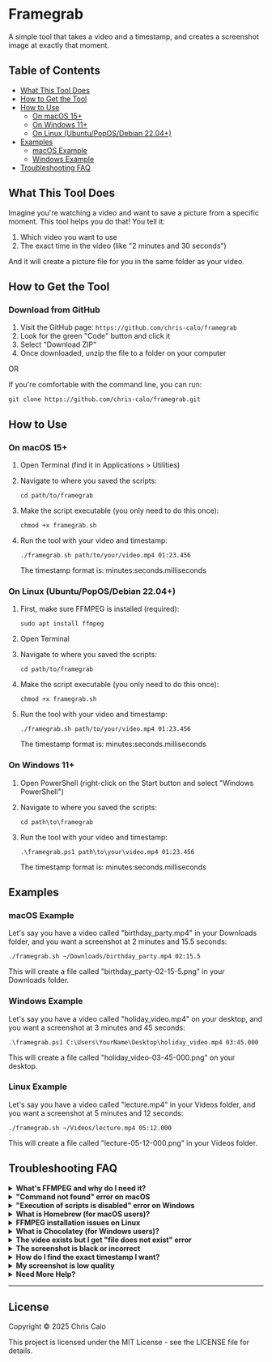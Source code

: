 # Framegrab

A simple tool that takes a video and a timestamp, and creates a screenshot image at exactly that moment.

## Table of Contents

- [What This Tool Does](#what-this-tool-does)
- [How to Get the Tool](#how-to-get-the-tool)
- [How to Use](#how-to-use)
  - [On macOS 15+](#on-macos-15)
  - [On Windows 11+](#on-windows-11)
  - [On Linux (Ubuntu/PopOS/Debian 22.04+)](#on-linux-popos-2204)
- [Examples](#examples)
  - [macOS Example](#macos-example)
  - [Windows Example](#windows-example)
- [Troubleshooting FAQ](#troubleshooting-faq)

## What This Tool Does

Imagine you're watching a video and want to save a picture from a specific moment. This tool helps you do that! You tell it:
1. Which video you want to use
2. The exact time in the video (like "2 minutes and 30 seconds")

And it will create a picture file for you in the same folder as your video.

## How to Get the Tool

### Download from GitHub

1. Visit the GitHub page: `https://github.com/chris-calo/framegrab`
2. Look for the green "Code" button and click it
3. Select "Download ZIP"
4. Once downloaded, unzip the file to a folder on your computer

OR

If you're comfortable with the command line, you can run:
```
git clone https://github.com/chris-calo/framegrab.git
```

## How to Use

### On macOS 15+

1. Open Terminal (find it in Applications > Utilities)
2. Navigate to where you saved the scripts:
   ```
   cd path/to/framegrab
   ```
3. Make the script executable (you only need to do this once):
   ```
   chmod +x framegrab.sh
   ```
4. Run the tool with your video and timestamp:
   ```
   ./framegrab.sh path/to/your/video.mp4 01:23.456
   ```
   
   The timestamp format is: minutes:seconds.milliseconds

### On Linux (Ubuntu/PopOS/Debian 22.04+)

1. First, make sure FFMPEG is installed (required):
   ```
   sudo apt install ffmpeg
   ```

2. Open Terminal
3. Navigate to where you saved the scripts:
   ```
   cd path/to/framegrab
   ```
4. Make the script executable (you only need to do this once):
   ```
   chmod +x framegrab.sh
   ```
5. Run the tool with your video and timestamp:
   ```
   ./framegrab.sh path/to/your/video.mp4 01:23.456
   ```
   
   The timestamp format is: minutes:seconds.milliseconds

### On Windows 11+

1. Open PowerShell (right-click on the Start button and select "Windows PowerShell")
2. Navigate to where you saved the scripts:
   ```
   cd path\to\framegrab
   ```
3. Run the tool with your video and timestamp:
   ```
   .\framegrab.ps1 path\to\your\video.mp4 01:23.456
   ```
   
   The timestamp format is: minutes:seconds.milliseconds

## Examples

### macOS Example

Let's say you have a video called "birthday_party.mp4" in your Downloads folder, and you want a screenshot at 2 minutes and 15.5 seconds:

```
./framegrab.sh ~/Downloads/birthday_party.mp4 02:15.5
```

This will create a file called "birthday_party-02-15-5.png" in your Downloads folder.

### Windows Example

Let's say you have a video called "holiday_video.mp4" on your desktop, and you want a screenshot at 3 minutes and 45 seconds:

```
.\framegrab.ps1 C:\Users\YourName\Desktop\holiday_video.mp4 03:45.000
```

This will create a file called "holiday_video-03-45-000.png" on your desktop.

### Linux Example

Let's say you have a video called "lecture.mp4" in your Videos folder, and you want a screenshot at 5 minutes and 12 seconds:

```
./framegrab.sh ~/Videos/lecture.mp4 05:12.000
```

This will create a file called "lecture-05-12-000.png" in your Videos folder.

## Troubleshooting FAQ

<details>
<summary><b>What's FFMPEG and why do I need it?</b></summary>

FFMPEG is a free tool that helps work with videos. Our script uses it to extract images from your videos. Don't worry, the script will help you install it if you don't have it.
</details>

<details>
<summary><b>"Command not found" error on macOS</b></summary>

If you see an error like "command not found," try these steps:

1. Make sure you're in the right folder where the script is saved
2. Check that you've made the script executable with: `chmod +x framegrab.sh`
</details>

<details>
<summary><b>"Execution of scripts is disabled" error on Windows</b></summary>

If Windows doesn't let you run the script, you might need to change the execution policy:

1. Open PowerShell as Administrator (right-click, "Run as Administrator")
2. Run this command:
   ```
   Set-ExecutionPolicy RemoteSigned -Scope CurrentUser
   ```
3. Try running the script again
</details>

<details>
<summary><b>What is Homebrew (for macOS users)?</b></summary>

Homebrew is like an app store for your Mac's Terminal. It helps install useful tools like FFMPEG. 

**Important**: Homebrew requires Xcode (or Xcode Command Line Tools) to be installed. If you don't have it:

1. Install Xcode Command Line Tools by opening Terminal and running:
   ```
   xcode-select --install
   ```
2. Follow the on-screen instructions to complete the installation

Then, to install Homebrew:

1. Open Terminal
2. Paste and run this command:
   ```
   /bin/bash -c "$(curl -fsSL https://raw.githubusercontent.com/Homebrew/install/HEAD/install.sh)"
   ```
3. Follow the instructions on screen
</details>

<details>
<summary><b>FFMPEG installation issues on Linux</b></summary>

If you have trouble installing FFMPEG on your Linux system:

1. Make sure your package lists are up-to-date:
   ```
   sudo apt update
   ```

2. Then try installing FFMPEG again:
   ```
   sudo apt install ffmpeg
   ```

If you're still having issues, it might be due to repository configuration. On Ubuntu/PopOS or other Debian-based systems, FFMPEG should be available in the standard repositories.
</details>

<details>
<summary><b>What is Chocolatey (for Windows users)?</b></summary>

Chocolatey is like an app store for your Windows command line. It helps install useful tools like FFMPEG. If our script suggests installing it, you can:

1. Open PowerShell as Administrator (right-click, "Run as Administrator")
2. Paste and run this command:
   ```
   Set-ExecutionPolicy Bypass -Scope Process -Force; [System.Net.ServicePointManager]::SecurityProtocol = [System.Net.ServicePointManager]::SecurityProtocol -bor 3072; iex ((New-Object System.Net.WebClient).DownloadString('https://community.chocolatey.org/install.ps1'))
   ```
3. Once installed, restart PowerShell before using our tool
</details>

<details>
<summary><b>The video exists but I get "file does not exist" error</b></summary>

Make sure you're using the correct path to your video. For example:

- On macOS: Use `~/Documents/myvideo.mp4` for files in your Documents folder
- On Windows: Use full paths like `C:\Users\YourName\Videos\myvideo.mp4`
- On Linux: Use `~/Videos/myvideo.mp4` for files in your Videos folder

If your path has spaces, put it in quotes:
- macOS: `./framegrab.sh "~/My Videos/birthday party.mp4" 01:23.456`
- Windows: `.\framegrab.ps1 "C:\Users\YourName\My Videos\birthday party.mp4" 01:23.456`
- Linux: `./framegrab.sh "~/My Videos/birthday party.mp4" 01:23.456`
</details>

<details>
<summary><b>The screenshot is black or incorrect</b></summary>

This could happen if:
1. The timestamp is beyond the length of the video
2. The video format is unusual or corrupted

Try a different timestamp or check if the video plays correctly in a media player.
</details>

<details>
<summary><b>How do I find the exact timestamp I want?</b></summary>

1. Play your video in VLC media player or similar
2. Pause at the exact frame you want
3. Note the time displayed (usually at the bottom of the player)
4. Use that time as your timestamp
</details>

<details>
<summary><b>My screenshot is low quality</b></summary>

The tool creates screenshots at the same quality as your video. If your video is low resolution, the screenshot will be too.
</details>

<details>
<summary><b>Need More Help?</b></summary>

If you're still having trouble, please create an issue on our GitHub page with:
1. The exact command you ran
2. The error message you received
3. Your operating system version

We'll help you sort it out!
</details>

---

## License

Copyright © 2025 Chris Calo

This project is licensed under the MIT License - see the LICENSE file for details.
